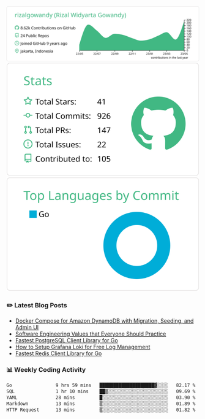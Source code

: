 ![profile-details](profile-summary-card-output/vue/0-profile-details.svg)
![stats](profile-summary-card-output/vue/3-stats.svg)
![most-commit-language](profile-summary-card-output/vue/2-most-commit-language.svg)

### :pencil2: Latest Blog Posts
<!-- BLOG-POST-LIST:START -->
- [Docker Compose for Amazon DynamoDB with Migration, Seeding, and Admin UI](https://medium.com/geekculture/docker-compose-for-amazon-dynamodb-with-migration-seeding-and-admin-ui-db11a348cc6a?source=rss-5763b0f1aba6------2)
- [Software Engineering Values that Everyone Should Practice](https://levelup.gitconnected.com/software-engineering-values-that-everyone-should-practice-c980d00cd103?source=rss-5763b0f1aba6------2)
- [Fastest PostgreSQL Client Library for Go](https://levelup.gitconnected.com/fastest-postgresql-client-library-for-go-579fa97909fb?source=rss-5763b0f1aba6------2)
- [How to Setup Grafana Loki for Free Log Management](https://levelup.gitconnected.com/how-to-setup-grafana-loki-for-free-log-management-ceb60558503c?source=rss-5763b0f1aba6------2)
- [Fastest Redis Client Library for Go](https://levelup.gitconnected.com/fastest-redis-client-library-for-go-7993f618f5ab?source=rss-5763b0f1aba6------2)
<!-- BLOG-POST-LIST:END -->

### 📊 Weekly Coding Activity
<!--START_SECTION:waka-->

```text
Go                9 hrs 59 mins   ████████████████████▓░░░░   82.17 %
SQL               1 hr 10 mins    ██▒░░░░░░░░░░░░░░░░░░░░░░   09.69 %
YAML              28 mins         █░░░░░░░░░░░░░░░░░░░░░░░░   03.90 %
Markdown          13 mins         ▒░░░░░░░░░░░░░░░░░░░░░░░░   01.89 %
HTTP Request      13 mins         ▒░░░░░░░░░░░░░░░░░░░░░░░░   01.82 %
```

<!--END_SECTION:waka-->

